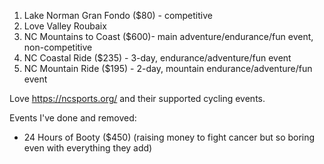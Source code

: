 
1. Lake Norman Gran Fondo ($80) - competitive
2. Love Valley Roubaix 
3. NC Mountains to Coast ($600)- main adventure/endurance/fun event, non-competitive
4. NC Coastal Ride ($235) - 3-day, endurance/adventure/fun event
5. NC Mountain Ride ($195) - 2-day, mountain endurance/adventure/fun event

Love https://ncsports.org/ and their supported cycling events.

Events I've done and removed:

- 24 Hours of Booty ($450) (raising money to fight cancer but so boring even with everything they add)